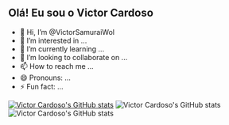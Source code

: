 ## Olá! Eu sou o Victor Cardoso

- 👋 Hi, I’m @VictorSamuraiWol
- 👀 I’m interested in ...
- 🌱 I’m currently learning ...
- 💞️ I’m looking to collaborate on ...
- 📫 How to reach me ...
- 😄 Pronouns: ...
- ⚡ Fun fact: ...

[![Victor Cardoso's GitHub stats](https://github-readme-stats.vercel.app/api?username=VictorSamuraiWol)](https://github.com/anuraghazra/github-readme-stats)
![Victor Cardoso's GitHub stats](https://github-readme-stats.vercel.app/api?username=VictorSamuraiWol&hide=contribs,prs)
![Victor Cardoso's GitHub stats](https://github-readme-stats.vercel.app/api?username=VictorSamuraiWol&show=reviews,discussions_started,discussions_answered,prs_merged,prs_merged_percentage)
